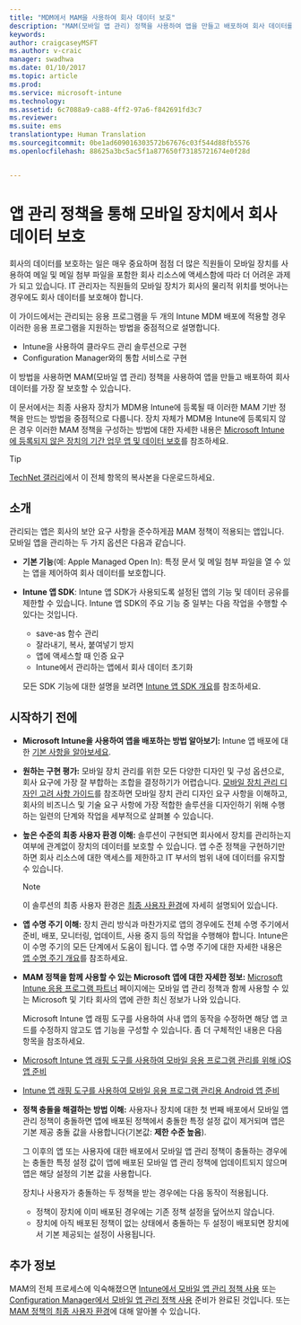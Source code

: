```yaml
---
title: "MDM에서 MAM을 사용하여 회사 데이터 보호"
description: "MAM(모바일 앱 관리) 정책을 사용하여 앱을 만들고 배포하여 회사 데이터를 최상으로 보호합니다."
keywords: 
author: craigcaseyMSFT
ms.author: v-craic
manager: swadhwa
ms.date: 01/10/2017
ms.topic: article
ms.prod: 
ms.service: microsoft-intune
ms.technology: 
ms.assetid: 6c7088a9-ca88-4ff2-97a6-f842691fd3c7
ms.reviewer: 
ms.suite: ems
translationtype: Human Translation
ms.sourcegitcommit: 0be1ad609016303572b67676c03f544d88fb5576
ms.openlocfilehash: 88625a3bc5ac5f1a877650f73185721674e0f28d


---
```


# <a name="protect-company-data-on-mobile-devices-through-app-management-policies"></a>앱 관리 정책을 통해 모바일 장치에서 회사 데이터 보호
회사의 데이터를 보호하는 일은 매우 중요하며 점점 더 많은 직원들이 모바일 장치를 사용하여 메일 및 메일 첨부 파일을 포함한 회사 리소스에 액세스함에 따라 더 어려운 과제가 되고 있습니다. IT 관리자는 직원들의 모바일 장치가 회사의 물리적 위치를 벗어나는 경우에도 회사 데이터를 보호해야 합니다.

이 가이드에서는 관리되는 응용 프로그램을 두 개의 Intune MDM 배포에 적용할 경우 이러한 응용 프로그램을 지원하는 방법을 중점적으로 설명합니다.

- Intune을 사용하여 클라우드 관리 솔루션으로 구현
- Configuration Manager와의 통합 서비스로 구현

이 방법을 사용하면 MAM(모바일 앱 관리) 정책을 사용하여 앱을 만들고 배포하여 회사 데이터를 가장 잘 보호할 수 있습니다.

이 문서에서는 최종 사용자 장치가 MDM용 Intune에 등록될 때 이러한 MAM 기반 정책을 만드는 방법을 중점적으로 다룹니다. 장치 자체가 MDM용 Intune에 등록되지 않은 경우 이러한 MAM 정책을 구성하는 방법에 대한 자세한 내용은 [Microsoft Intune에 등록되지 않은 장치의 기간 업무 앱 및 데이터 보호](https://docs.microsoft.com/intune/deploy-use/protect-line-of-business-apps-and-data-on-devices-not-enrolled-in-microsoft-intune)를 참조하세요.

> [!TIP]
> [TechNet 갤러리](https://gallery.technet.microsoft.com/Protect-Company-Data-on-d972f4f4/file/154240/1/Protect%20Company%20Data%20on%20Mobile%20Devices%20through%20Application%20Management%20Policies.pdf)에서 이 전체 항목의 복사본을 다운로드하세요.

## <a name="introduction"></a>소개
관리되는 앱은 회사의 보안 요구 사항을 준수하게끔 MAM 정책이 적용되는 앱입니다. 모바일 앱을 관리하는 두 가지 옵션은 다음과 같습니다.
- **기본 기능**(예: Apple Managed Open In): 특정 문서 및 메일 첨부 파일을 열 수 있는 앱을 제어하여 회사 데이터를 보호합니다.
- **Intune 앱 SDK**: Intune 앱 SDK가 사용되도록 설정된 앱의 기능 및 데이터 공유를 제한할 수 있습니다. Intune 앱 SDK의 주요 기능 중 일부는 다음 작업을 수행할 수 있다는 것입니다.
  - save-as 함수 관리
  - 잘라내기, 복사, 붙여넣기 방지
  - 앱에 액세스할 때 인증 요구
  - Intune에서 관리하는 앱에서 회사 데이터 초기화

  모든 SDK 기능에 대한 설명을 보려면 [Intune 앱 SDK 개요](https://docs.microsoft.com/intune/develop/intune-app-sdk)를 참조하세요.

## <a name="before-you-begin"></a>시작하기 전에
- **Microsoft Intune을 사용하여 앱을 배포하는 방법 알아보기:**  Intune 앱 배포에 대한 [기본 사항을 알아보세요](https://docs.microsoft.com/intune/understand-explore/get-started-with-a-30-day-trial-of-microsoft-intune).

- **원하는 구현 평가:** 모바일 장치 관리를 위한 모든 다양한 디자인 및 구성 옵션으로, 회사 요구에 가장 잘 부합하는 조합을 결정하기가 어렵습니다. [모바일 장치 관리 디자인 고려 사항 가이드](https://docs.microsoft.com/enterprise-mobility/Solutions/mdm-design-considerations-guide)를 참조하면 모바일 장치 관리 디자인 요구 사항을 이해하고, 회사의 비즈니스 및 기술 요구 사항에 가장 적합한 솔루션을 디자인하기 위해 수행하는 일련의 단계와 작업을 세부적으로 살펴볼 수 있습니다.
- **높은 수준의 최종 사용자 환경 이해:** 솔루션이 구현되면 회사에서 장치를 관리하는지 여부에 관계없이 장치의 데이터를 보호할 수 있습니다. 앱 수준 정책을 구현하기만 하면 회사 리소스에 대한 액세스를 제한하고 IT 부서의 범위 내에 데이터를 유지할 수 있습니다.

   > [!NOTE]
   > 이 솔루션의 최종 사용자 환경은 [최종 사용자 환경](end-user-experience-mam.md)에 자세히 설명되어 있습니다.

- **앱 수명 주기 이해:** 장치 관리 방식과 마찬가지로 앱의 경우에도 전체 수명 주기에서 준비, 배포, 모니터링, 업데이트, 사용 중지 등의 작업을 수행해야 합니다. Intune은 이 수명 주기의 모든 단계에서 도움이 됩니다. 앱 수명 주기에 대한 자세한 내용은 [앱 수명 주기 개요](https://docs.microsoft.com/intune/deploy-use/overview-of-app-lifecycle-in-microsoft-intune)를 참조하세요.
- **MAM 정책을 함께 사용할 수 있는 Microsoft 앱에 대한 자세한 정보:** [Microsoft Intune 응용 프로그램 파트너](https://www.microsoft.com/en-us/cloud-platform/microsoft-intune-partners) 페이지에는 모바일 앱 관리 정책과 함께 사용할 수 있는 Microsoft 및 기타 회사의 앱에 관한 최신 정보가 나와 있습니다.

  Microsoft Intune 앱 래핑 도구를 사용하여 사내 앱의 동작을 수정하면 해당 앱 코드를 수정하지 않고도 앱 기능을 구성할 수 있습니다. 좀 더 구체적인 내용은 다음 항목을 참조하세요.
 - [Microsoft Intune 앱 래핑 도구를 사용하여 모바일 응용 프로그램 관리를 위해 iOS 앱 준비](https://docs.microsoft.com/intune/deploy-use/prepare-ios-apps-for-mobile-application-management-with-the-microsoft-intune-app-wrapping-tool)
 - [Intune 앱 래핑 도구를 사용하여 모바일 응용 프로그램 관리용 Android 앱 준비](https://docs.microsoft.com/intune/deploy-use/prepare-android-apps-for-mobile-application-management-with-the-microsoft-intune-app-wrapping-tool)

- **정책 충돌을 해결하는 방법 이해:** 사용자나 장치에 대한 첫 번째 배포에서 모바일 앱 관리 정책이 충돌하면 앱에 배포된 정책에서 충돌한 특정 설정 값이 제거되며 앱은 기본 제공 충돌 값을 사용합니다(기본값: **제한 수준 높음**).

  그 이후의 앱 또는 사용자에 대한 배포에서 모바일 앱 관리 정책이 충돌하는 경우에는 충돌한 특정 설정 값이 앱에 배포된 모바일 앱 관리 정책에 업데이트되지 않으며 앱은 해당 설정의 기본 값을 사용합니다.

  장치나 사용자가 충돌하는 두 정책을 받는 경우에는 다음 동작이 적용됩니다.
  - 정책이 장치에 이미 배포된 경우에는 기존 정책 설정을 덮어쓰지 않습니다.
  - 장치에 아직 배포된 정책이 없는 상태에서 충돌하는 두 설정이 배포되면 장치에서 기본 제공되는 설정이 사용됩니다.

## <a name="where-to-go-from-here"></a>추가 정보
MAM의 전체 프로세스에 익숙해졌으면 [Intune에서 모바일 앱 관리 정책 사용](mam-intune.md) 또는 [Configuration Manager에서 모바일 앱 관리 정책 사용](mam-configmgr.md) 준비가 완료된 것입니다. 또는 [MAM 정책의 최종 사용자 환경](end-user-experience-mam.md)에 대해 알아볼 수 있습니다.



<!--HONumber=Jan17_HO2-->


